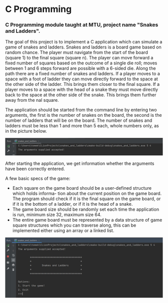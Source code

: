 # C Programming

### C Programming module taught at MTU, project name "Snakes and Ladders".

The goal of this project is to implement a C application which can simulate a game of snakes and
ladders. Snakes and ladders is a board game based on random chance. The player must navigate
from the start of the board (square 1) to the final square (square n). The player can move forward
a fixed number of squares based on the outcome of a single die roll; moves between 1 and 6 steps
forward are possible with a 6-sided die.
Along the path there are a fixed number of snakes and ladders. If a player moves to a space
with a foot of ladder they can move directly forward to the space at the other side of the ladder. This
brings them closer to the final square. If a player moves to a space with the head of a snake they must move
directly back to the space at the other side of the snake. This brings them further away from the
nal square.

The application should be started from the command line by entering two arguments, the first is the number of snakes on the board, the second is the number of ladders that will be on the board. The number of snakes and ladders must be less than 1 and more than 5 each, whole numbers only, as in the picture below.

![](images/arguments.jpg)

After starting the application, we get information whether the arguments have been correctly entered.

A few basic specs of the game: 
* Each square on the game board should be a user-defined structure which holds informa-
  tion about the current position on the game board. The program should check if it is
  the final square on the game board, or if it is the bottom of a ladder, or if it is the head
  of a snake.
* The game board size should be randomly set each time the application is run, minimum
  size 32, maximum size 64.
* The entire game board must be represented by a data structure of game square structures
  which you can traverse along, this can be implemented either using an array or a linked
  list.

![](images/start.jpg)